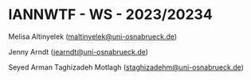 # IANNWTF - WS - 2023/20234

Melisa Altinyelek (maltinyelek@uni-osnabrueck.de)

Jenny Arndt (jearndt@uni-osnabrueck.de)

Seyed Arman Taghizadeh Motlagh (staghizadehm@uni-osnabrueck.de)

